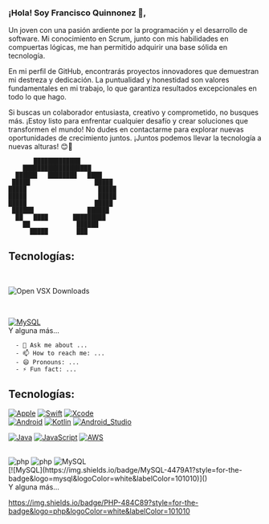 ### ¡Hola! Soy Francisco Quinnonez  👋,

Un joven con una pasión ardiente por la programación y el desarrollo de software. Mi conocimiento en Scrum, junto con mis habilidades en compuertas lógicas, me han permitido adquirir una base sólida en tecnología.

En mi perfil de GitHub, encontrarás proyectos innovadores que demuestran mi destreza y dedicación. La puntualidad y honestidad son valores fundamentales en mi trabajo, lo que garantiza resultados excepcionales en todo lo que hago.

Si buscas un colaborador entusiasta, creativo y comprometido, no busques más. ¡Estoy listo para enfrentar cualquier desafío y crear soluciones que transformen el mundo! No dudes en contactarme para explorar nuevas oportunidades de crecimiento juntos. ¡Juntos podemos llevar la tecnología a nuevas alturas! 😊🚀
                                    
                                    
                                    
           █████████████            
        ███████████████████         
      ██████   ████████   ████       
     █████                  █████      
    █████                    █████     
    █████                    █████     
    █████                   █████     
     ██████               ██████      
      ██   ████       █████████       
        ██             ██████         
          █████        ███            



## Tecnologías:

</br>

![Open VSX Downloads](https://img.shields.io/open-vsx/dt/Javascript/1010?style=flat-square&logo=appveyor&logoColor=green)



</br>

[![MySQL](https://img.shields.io/badge/MySQL-4479A1?style=for-the-badge&logo=mysql&logoColor=white&labelColor=101010)]()
</br>
Y alguna más...

<!-- 

[![Python](https://img.shields.io/badge/Python-yellow?style=for-the-badge&logo=python&logoColor=white&labelColor=101010)]()
[![JavaScript](https://img.shields.io/badge/JavaScript-F7DF1E?style=for-the-badge&logo=javascript&logoColor=white&labelColor=101010)]()



 -->

          
      - 💬 Ask me about ...
      - 📫 How to reach me: ...
      - 😄 Pronouns: ...
      - ⚡ Fun fact: ...                       
                                    
                                    
                                    
                                    





<!--
[![Android](https://img.shields.io/badge/Android-3DDC84?style=for-the-badge&logo=android&logoColor=white&labelColor=101010)]()
[![Kotlin](https://img.shields.io/badge/Kotlin-0095D5?style=for-the-badge&logo=kotlin&logoColor=white&labelColor=101010)]()
[![Android_Studio](https://img.shields.io/badge/Android_Studio-3DDC84?style=for-the-badge&logo=android-studio&logoColor=white&labelColor=101010)]() -->

<!--
**FranciscoQV117/FranciscoQv117** is a ✨ _special_ ✨ repository because its `README.md` (this file) appears on your GitHub profile.

Here are some ideas to get you started:

- 🔭 I’m currently working on ...
- 🌱 I’m currently learning ...
- 👯 I’m looking to collaborate on ...
- 🤔 I’m looking for help with ...
- 💬 Ask me about ...
- 📫 How to reach me: ...
- 😄 Pronouns: ...
- ⚡ Fun fact: ...
-->

## Tecnologías:
[![Apple](https://img.shields.io/badge/iOS-999999?style=for-the-badge&logo=apple&logoColor=white&labelColor=101010)]()
[![Swift](https://img.shields.io/badge/Swift-FA7343?style=for-the-badge&logo=swift&logoColor=white&labelColor=101010)]()
[![Xcode](https://img.shields.io/badge/Xcode-1575F9?style=for-the-badge&logo=xcode&logoColor=white&labelColor=101010)]()
</br>
[![Android](https://img.shields.io/badge/Android-3DDC84?style=for-the-badge&logo=android&logoColor=white&labelColor=101010)]()
[![Kotlin](https://img.shields.io/badge/Kotlin-0095D5?style=for-the-badge&logo=kotlin&logoColor=white&labelColor=101010)]()
[![Android_Studio](https://img.shields.io/badge/Android_Studio-3DDC84?style=for-the-badge&logo=android-studio&logoColor=white&labelColor=101010)]()
</br>

[![Java](https://img.shields.io/badge/Java-007396?style=for-the-badge&logo=java&logoColor=white&labelColor=101010)]()
[![JavaScript](https://img.shields.io/badge/JavaScript-F7DF1E?style=for-the-badge&logo=javascript&logoColor=white&labelColor=101010)]()
[![AWS](https://img.shields.io/badge/AWS-232F3E?style=for-the-badge&logo=amazon-aws&logoColor=white&labelColor=101010)]()

</br>
<div> <img alt="php" src="https://img.shields.io/badge/PHP-484C89?style=for-the-badge&logo=php&logoColor=white&labelColor=101010"> 
        <img alt="php" src="https://img.shields.io/badge/PHP-484C89?style=for-the-badge&logo=php&logoColor=white&labelColor=101010">
      <img alt="MySQL" src="https://img.shields.io/badge/MySQL-4479A1?style=for-the-badge&logo=mysql&logoColor=white&labelColor=101010">
 </div>
[![MySQL](https://img.shields.io/badge/MySQL-4479A1?style=for-the-badge&logo=mysql&logoColor=white&labelColor=101010)]()
</br>
Y alguna más...




https://img.shields.io/badge/PHP-484C89?style=for-the-badge&logo=php&logoColor=white&labelColor=101010


